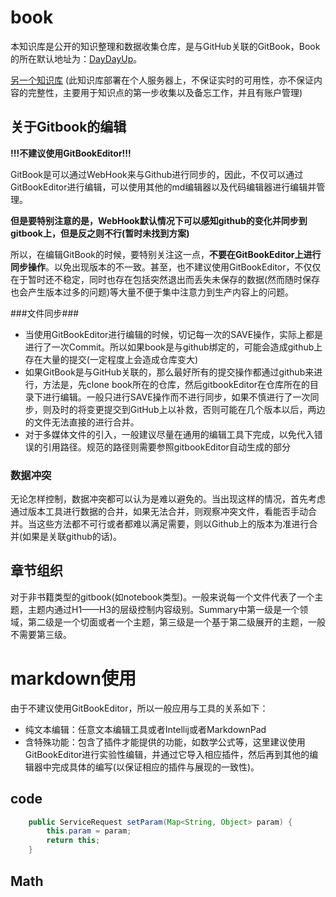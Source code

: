 # book

本知识库是公开的知识整理和数据收集仓库，是与GitHub关联的GitBook，Book的所在默认地址为：[DayDayUp](https://aaron218.gitbooks.io/daydayup/content/)。

[另一个知识库](https://newstring.myqnapcloud.com:8081/dokuwiki/) (此知识库部署在个人服务器上，不保证实时的可用性，亦不保证内容的完整性，主要用于知识点的第一步收集以及备忘工作，并且有账户管理)

## 关于Gitbook的编辑
**!!!不建议使用GitBookEditor!!!**

GitBook是可以通过WebHook来与Github进行同步的，因此，不仅可以通过GitBookEditor进行编辑，可以使用其他的md编辑器以及代码编辑器进行编辑并管理。

**但是要特别注意的是，WebHook默认情况下可以感知github的变化并同步到gitbook上，但是反之则不行(暂时未找到方案)**

所以，在编辑GitBook的时候，要特别关注这一点，**不要在GitBookEditor上进行同步操作**。以免出现版本的不一致。甚至，也不建议使用GitBookEditor，不仅仅在于暂时还不稳定，同时也存在包括突然退出而丢失未保存的数据(然而随时保存也会产生版本过多的问题)等大量不便于集中注意力到生产内容上的问题。

###文件同步### 
*  当使用GitBookEditor进行编辑的时候，切记每一次的SAVE操作，实际上都是进行了一次Commit。所以如果book是与github绑定的，可能会造成github上存在大量的提交(一定程度上会造成仓库变大)
*  如果GitBook是与GitHub关联的，那么最好所有的提交操作都通过github来进行，方法是，先clone book所在的仓库，然后gitbookEditor在仓库所在的目录下进行编辑。一般只进行SAVE操作而不进行同步，如果不慎进行了一次同步，则及时的将变更提交到GitHub上以补救，否则可能在几个版本以后，两边的文件无法直接的进行合并。
*    对于多媒体文件的引入，一般建议尽量在通用的编辑工具下完成，以免代入错误的引用路径。规范的路径则需要参照gitbookEditor自动生成的部分

### 数据冲突 ###
无论怎样控制，数据冲突都可以认为是难以避免的。当出现这样的情况，首先考虑通过版本工具进行数据的合并，如果无法合并，则观察冲突文件，看能否手动合并。当这些方法都不可行或者都难以满足需要，则以Github上的版本为准进行合并(如果是关联github的话)。

## 章节组织 ##
对于非书籍类型的gitbook(如notebook类型)。一般来说每一个文件代表了一个主题，主题内通过H1——H3的层级控制内容级别。Summary中第一级是一个领域，第二级是一个切面或者一个主题，第三级是一个基于第二级展开的主题，一般不需要第三级。

# markdown使用
由于不建议使用GitBookEditor，所以一般应用与工具的关系如下：
* 纯文本编辑：任意文本编辑工具或者Intellij或者MarkdownPad
* 含特殊功能：包含了插件才能提供的功能，如数学公式等，这里建议使用GitBookEditor进行实验性编辑，并通过它导入相应插件，然后再到其他的编辑器中完成具体的编写(以保证相应的插件与展现的一致性)。
## code
```java
    public ServiceRequest setParam(Map<String, Object> param) {
        this.param = param;
        return this;
    }
```

## Math

